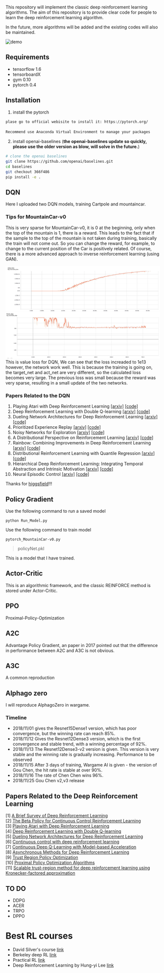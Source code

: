 This repository will implement the classic deep reinforcement learning algorithms. The aim of this repository is to provide clear code for people to learn the deep reinforcement learning algorithm. 

In the future, more algorithms will be added and the existing codes will also be maintained.

![demo](figures/demo.gif)  
## Requirements

- tensorflow 1.6
- tensorboardX
- gym 0.10
- pytorch 0.4

## Installation
1. install the pytorch
```bash
plase go to official webisite to install it: https://pytorch.org/

Recommend use Anaconda Virtual Environment to manage your packages

```
2. install openai-baselines (**the openai-baselines update so quickly, please use the older version as blow, will solve in the future.**)
```bash
# clone the openai baselines
git clone https://github.com/openai/baselines.git
cd baselines
git checkout 366f486
pip install -e .

```

## DQN

Here I uploaded two DQN models, training Cartpole and mountaincar.

### Tips for MountainCar-v0

This is very sparse for MountainCar-v0, it is 0 at the beginning, only when the top of the mountain is 1, there is a reward. This leads to the fact that if the sample to the top of the mountain is not taken during training, basically the train will not come out. So you can change the reward, for example, to change to the current position of the Car is positively related. Of course, there is a more advanced approach to inverse reinforcement learning (using GAN).

![value_loss](Char1%20DQN/DQN/pic/value_loss.jpg)   
![step](Char1%20DQN/DQN/pic/finish_episode.jpg) 
This is value loss for DQN, We can see that the loss increaded to 1e13 however, the network work well. This is because the training is going on, the target_net and act_net are very different, so the calculated loss becomes very large. The previous loss was small because the reward was very sparse, resulting in a small update of the two networks.

### Papers Related to the DQN


  1. Playing Atari with Deep Reinforcement Learning [[arxiv]](https://www.cs.toronto.edu/~vmnih/docs/dqn.pdf) [[code]](https://github.com/higgsfield/RL-Adventure/blob/master/1.dqn.ipynb)
  2. Deep Reinforcement Learning with Double Q-learning [[arxiv]](https://arxiv.org/abs/1509.06461) [[code]](https://github.com/higgsfield/RL-Adventure/blob/master/2.double%20dqn.ipynb)
  3. Dueling Network Architectures for Deep Reinforcement Learning [[arxiv]](https://arxiv.org/abs/1511.06581) [[code]](https://github.com/higgsfield/RL-Adventure/blob/master/3.dueling%20dqn.ipynb)
  4. Prioritized Experience Replay [[arxiv]](https://arxiv.org/abs/1511.05952) [[code]](https://github.com/higgsfield/RL-Adventure/blob/master/4.prioritized%20dqn.ipynb)
  5. Noisy Networks for Exploration [[arxiv]](https://arxiv.org/abs/1706.10295) [[code]](https://github.com/higgsfield/RL-Adventure/blob/master/5.noisy%20dqn.ipynb)
  6. A Distributional Perspective on Reinforcement Learning [[arxiv]](https://arxiv.org/pdf/1707.06887.pdf) [[code]](https://github.com/higgsfield/RL-Adventure/blob/master/6.categorical%20dqn.ipynb)
  7. Rainbow: Combining Improvements in Deep Reinforcement Learning [[arxiv]](https://arxiv.org/abs/1710.02298) [[code]](https://github.com/higgsfield/RL-Adventure/blob/master/7.rainbow%20dqn.ipynb)
  8. Distributional Reinforcement Learning with Quantile Regression [[arxiv]](https://arxiv.org/pdf/1710.10044.pdf) [[code]](https://github.com/higgsfield/RL-Adventure/blob/master/8.quantile%20regression%20dqn.ipynb)
  9. Hierarchical Deep Reinforcement Learning: Integrating Temporal Abstraction and Intrinsic Motivation  [[arxiv]](https://arxiv.org/abs/1604.06057) [[code]](https://github.com/higgsfield/RL-Adventure/blob/master/9.hierarchical%20dqn.ipynb)
  10. Neural Episodic Control [[arxiv]](https://arxiv.org/pdf/1703.01988.pdf) [[code]](#)

Thanks for [higgsfield](https://github.com/higgsfield)!!!

## Policy Gradient

Use the following command to run a saved model


```
python Run_Model.py
```


Use the following command to train model


```
pytorch_MountainCar-v0.py
```



> policyNet.pkl

This is a model that I have trained.


## Actor-Critic

This is an algorithmic framework, and the classic REINFORCE method is stored under Actor-Critic.

## PPO

Proximal-Policy-Optimization

## A2C

Advantage Policy Gradient, an paper in 2017 pointed out that the difference in performance between A2C and A3C is not obvious.

## A3C

A common reproduction 

## Alphago zero 

I will reproduce AlphagoZero in wargame.

### Timeline

- 2018/11/01 gives the Resnet15Dense1 version, which has poor convergence, but the winning rate can reach 85%.
- 2018/11/12 Gives the Resnet12Dense3 version, which is the first convergence and stable trend, with a winning percentage of 92%.
- 2018/11/13 The Resnet12Dense3-v2 version is given. This version is very stable and the winning rate is gradually increasing. Performance to be observed
- 2018/11/15 After 3 days of training, Wargame AI is given - the version of Gou Chen, the hit rate is stable at over 90%.
- 2018/11/16 The rate of Chen Chen wins 96%.
- 2018/11/25 Gou Chen v2,v3 release


## Papers Related to the Deep Reinforcement Learning
[1] [A Brief Survey of Deep Reinforcement Learning](https://arxiv.org/abs/1708.05866)  
[2] [The Beta Policy for Continuous Control Reinforcement Learning](https://www.ri.cmu.edu/wp-content/uploads/2017/06/thesis-Chou.pdf)  
[3] [Playing Atari with Deep Reinforcement Learning](https://www.cs.toronto.edu/~vmnih/docs/dqn.pdf)  
[4] [Deep Reinforcement Learning with Double Q-learning](https://arxiv.org/abs/1509.06461)  
[5] [Dueling Network Architectures for Deep Reinforcement Learning](https://arxiv.org/abs/1511.06581)  
[6] [Continuous control with deep reinforcement learning](https://arxiv.org/abs/1509.02971)  
[7] [Continuous Deep Q-Learning with Model-based Acceleration](https://arxiv.org/abs/1603.00748)  
[8] [Asynchronous Methods for Deep Reinforcement Learning](https://arxiv.org/abs/1602.01783)  
[9] [Trust Region Policy Optimization](https://arxiv.org/abs/1502.05477)  
[10] [Proximal Policy Optimization Algorithms](https://arxiv.org/abs/1707.06347)  
[11] [Scalable trust-region method for deep reinforcement learning using Kronecker-factored approximation](https://arxiv.org/abs/1708.05144)  

## TO DO
- DDPG
- ACER
- TRPO
- DPPO

# Best RL courses
- David Silver's course [link](http://www0.cs.ucl.ac.uk/staff/d.silver/web/Teaching.html)
- Berkeley deep RL [link](http://rll.berkeley.edu/deeprlcourse/)
- Practical RL [link](https://github.com/yandexdataschool/Practical_RL)
- Deep Reinforcement Learning by Hung-yi Lee [link](https://www.youtube.com/playlist?list=PLJV_el3uVTsODxQFgzMzPLa16h6B8kWM_)
